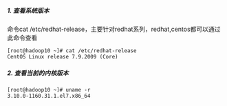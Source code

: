 ##### 1. 查看系统版本

命令cat /etc/redhat-release，主要针对redhat系列，redhat,centos都可以通过此命令查看

```
[root@hadoop10 ~]# cat /etc/redhat-release
CentOS Linux release 7.9.2009 (Core)
```

##### 2. 查看当前的内核版本
```
[root@hadoop10 ~]# uname -r
3.10.0-1160.31.1.el7.x86_64
```

